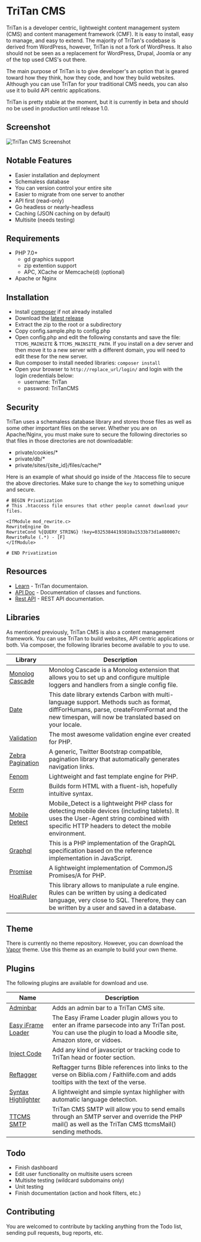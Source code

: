 # TriTan CMS
TriTan is a developer centric, lightweight content management system (CMS) and content management framework (CMF). It is easy to install, easy to manage, and easy to extend. The majority of TriTan's codebase is derived from WordPress, however, TriTan is not a fork of WordPress. It also should not be seen as a replacement for WordPress, Drupal, Joomla or any of the top used CMS's out there.

The main purpose of TriTan is to give developer's an option that is geared toward how they think, how they code, and how they build websites. Although you can use TriTan for your traditional CMS needs, you can also use it to build API centric applications.

TriTan is pretty stable at the moment, but it is currently in beta and should no be used in production until release 1.0.

## Screenshot
![TriTan CMS Screenshot](https://tritan-cms.s3.amazonaws.com/assets/images/TriTan-Screenshot.png)

## Notable Features
* Easier installation and deployment
* Schemaless database
* You can version control your entire site
* Easier to migrate from one server to another
* API first (read-only)
* Go headless or nearly-headless
* Caching (JSON caching on by default)
* Multisite (needs testing)

## Requirements
* PHP 7.0+
    * gd graphics support
    * zip extention support
    * APC, XCache or Memcache(d) (optional)
* Apache or Nginx

## Installation
* Install [composer](//getcomposer.org/doc/00-intro.md) if not already installed
* Download the [latest release](//github.com/parkerj/TriTan-CMS/archive/master.zip)
* Extract the zip to the root or a subdirectory
* Copy config.sample.php to config.php
* Open config.php and edit the following constants and save the file: `TTCMS_MAINSITE` & `TTCMS_MAINSITE_PATH`. If you install on a dev server and then move it to a new server with a different domain, you will need to edit these for the new server.
* Run composer to install needed libraries: `composer install`
* Open your browser to `http://replace_url/login/` and login with the login credentials below:
    * username: TriTan
    * password: TriTanCMS

## Security
TriTan uses a schemaless database library and stores those files as well as some other important files on the server. Whether you are on Apache/Nginx, you must make sure to secure the following directories so that files in those directories are not downloadable:

* private/cookies/*
* private/db/*
* private/sites/{site_id}/files/cache/*

Here is an example of what should go inside of the .htaccess file to secure the above directories. Make sure to change the `key` to something unique and secure.
```
# BEGIN Privatization
# This .htaccess file ensures that other people cannot download your files.

<IfModule mod_rewrite.c>
RewriteEngine On
RewriteCond %{QUERY_STRING} !key=03253844193810a1533b73d1a880007c
RewriteRule (.*) - [F]
</IfModule>

# END Privatization
```

## Resources
* [Learn](//learn.tritancms.com/) - TriTan documentaion.
* [API Doc](//learn.tritancms.com/api/) - Documentation of classes and functions.
* [Rest API](//rest.tritancms.com/) - REST API documentation.

## Libraries
As mentioned previously, TriTan CMS is also a content management framework. You can use TriTan to build websites, API centric applications or both. Via composer, the following libraries become available to you to use.

| Library  | Description  | 
|---|---|
| [Monolog Cascade](https://github.com/theorchard/monolog-cascade)  | Monolog Cascade is a Monolog extension that allows you to set up and configure multiple loggers and handlers from a single config file.  |
| [Date](https://github.com/jenssegers/date)  | This date library extends Carbon with multi-language support. Methods such as format, diffForHumans, parse, createFromFormat and the new timespan, will now be translated based on your locale.  |
| [Validation](https://github.com/Respect/Validation)  | The most awesome validation engine ever created for PHP.  |
| [Zebra Pagination](https://github.com/stefangabos/Zebra_Pagination)  | A generic, Twitter Bootstrap compatible, pagination library that automatically generates navigation links.  |
| [Fenom](https://github.com/fenom-template/fenom)  | Lightweight and fast template engine for PHP.  |
| [Form](https://github.com/adamwathan/form)  | Builds form HTML with a fluent-ish, hopefully intuitive syntax.  |
| [Mobile Detect](https://github.com/serbanghita/Mobile-Detect)  | Mobile_Detect is a lightweight PHP class for detecting mobile devices (including tablets). It uses the User-Agent string combined with specific HTTP headers to detect the mobile environment.  |
| [Graphql](https://github.com/webonyx/graphql-php)  | This is a PHP implementation of the GraphQL specification based on the reference implementation in JavaScript.  |
| [Promise](https://github.com/reactphp/promise)  | A lightweight implementation of CommonJS Promises/A for PHP.  |
| [Hoa\Ruler](https://github.com/hoaproject/Ruler)  | This library allows to manipulate a rule engine. Rules can be written by using a dedicated language, very close to SQL. Therefore, they can be written by a user and saved in a database.  |

## Theme
There is currently no theme repository. However, you can download the [Vapor](//tritan-cms.s3.amazonaws.com/themes/Vapor.zip) theme. Use this theme as an example to build your own theme.

## Plugins
The following plugins are available for download and use.

| Name  | Description  | 
|---|---|
| [Adminbar](//tritan-cms.s3.amazonaws.com/plugins/adminbar.zip)  | Adds an admin bar to a TriTan CMS site.  |
| [Easy iFrame Loader](//tritan-cms.s3.amazonaws.com/plugins/easy-iframe-loader.zip)  | The Easy iFrame Loader plugin allows you to enter an iframe parsecode into any TriTan post. You can use the plugin to load a Moodle site, Amazon store, or vidoes.  |
| [Inject Code](//tritan-cms.s3.amazonaws.com/plugins/inject-code.zip)  | Add any kind of javascript or tracking code to TriTan head or footer section.  |
| [Reftagger](//tritan-cms.s3.amazonaws.com/plugins/reftagger.zip)  | Reftagger turns Bible references into links to the verse on Biblia.com / Faithlife.com and adds tooltips with the text of the verse.  |
| [Syntax Highlighter](//tritan-cms.s3.amazonaws.com/plugins/syntax-highlighter.zip)  | A lightweight and simple syntax highligher with automatic language detection.  |
| [TTCMS SMTP](//tritan-cms.s3.amazonaws.com/plugins/ttcms-smtp.zip)  | TriTan CMS SMTP will allow you to send emails through an SMTP server and override the PHP mail() as well as the TriTan CMS ttcmsMail() sending methods.  |


## Todo
* Finish dashboard
* Edit user functionality on multisite users screen
* Multisite testing (wildcard subdomains only)
* Unit testing
* Finish documentation (action and hook filters, etc.)

## Contributing
You are welcomed to contribute by tackling anything from the Todo list, sending pull requests, bug reports, etc.